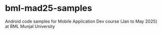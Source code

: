 # bml-mad25-samples
Android code samples for Mobile Application Dev course (Jan to May 2025) at BML Munjal University
